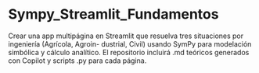 # Sympy_Streamlit_Fundamentos
Crear una app multipágina en Streamlit que resuelva tres situaciones por ingeniería (Agrícola, Agroin- dustrial, Civil) usando SymPy para modelación simbólica y cálculo analítico. El repositorio incluirá .md  teóricos generados con Copilot y scripts .py para cada página.

